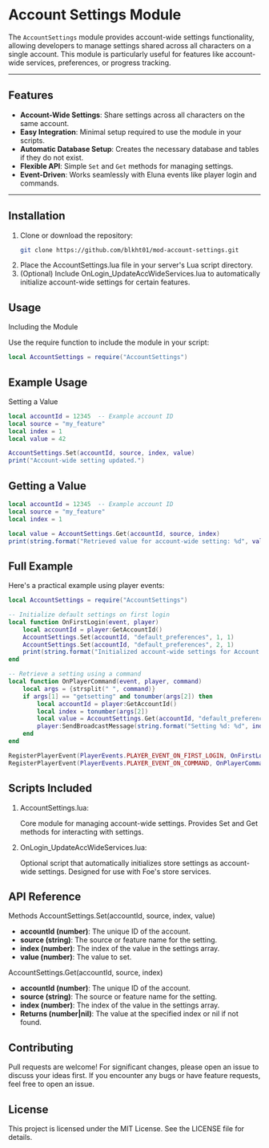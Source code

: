 # Account Settings Module

The `AccountSettings` module provides account-wide settings functionality, allowing developers to manage settings shared across all characters on a single account. This module is particularly useful for features like account-wide services, preferences, or progress tracking.

---

## Features

- **Account-Wide Settings**: Share settings across all characters on the same account.
- **Easy Integration**: Minimal setup required to use the module in your scripts.
- **Automatic Database Setup**: Creates the necessary database and tables if they do not exist.
- **Flexible API**: Simple `Set` and `Get` methods for managing settings.
- **Event-Driven**: Works seamlessly with Eluna events like player login and commands.

---

## Installation

1. Clone or download the repository:
   ```bash
   git clone https://github.com/blkht01/mod-account-settings.git
2. Place the AccountSettings.lua file in your server's Lua script directory.
3. (Optional) Include OnLogin_UpdateAccWideServices.lua to automatically initialize account-wide settings for certain features.

## Usage
Including the Module

Use the require function to include the module in your script:
```lua
local AccountSettings = require("AccountSettings")
```

## Example Usage
Setting a Value
```lua
local accountId = 12345  -- Example account ID
local source = "my_feature"
local index = 1
local value = 42

AccountSettings.Set(accountId, source, index, value)
print("Account-wide setting updated.")
```

## Getting a Value
```lua
local accountId = 12345  -- Example account ID
local source = "my_feature"
local index = 1

local value = AccountSettings.Get(accountId, source, index)
print(string.format("Retrieved value for account-wide setting: %d", value))
```
 
## Full Example
Here's a practical example using player events:
```lua
local AccountSettings = require("AccountSettings")

-- Initialize default settings on first login
local function OnFirstLogin(event, player)
    local accountId = player:GetAccountId()
    AccountSettings.Set(accountId, "default_preferences", 1, 1)
    AccountSettings.Set(accountId, "default_preferences", 2, 1)
    print(string.format("Initialized account-wide settings for Account ID: %d", accountId))
end

-- Retrieve a setting using a command
local function OnPlayerCommand(event, player, command)
    local args = {strsplit(" ", command)}
    if args[1] == "getsetting" and tonumber(args[2]) then
        local accountId = player:GetAccountId()
        local index = tonumber(args[2])
        local value = AccountSettings.Get(accountId, "default_preferences", index)
        player:SendBroadcastMessage(string.format("Setting %d: %d", index, value))
    end
end

RegisterPlayerEvent(PlayerEvents.PLAYER_EVENT_ON_FIRST_LOGIN, OnFirstLogin)
RegisterPlayerEvent(PlayerEvents.PLAYER_EVENT_ON_COMMAND, OnPlayerCommand)
```

## Scripts Included
1. AccountSettings.lua:

    Core module for managing account-wide settings.
    Provides Set and Get methods for interacting with settings.

2. OnLogin_UpdateAccWideServices.lua:

    Optional script that automatically initializes store settings as account-wide settings.
    Designed for use with Foe's store services.
    
## API Reference
Methods
AccountSettings.Set(accountId, source, index, value)
- **accountId (number)**: The unique ID of the account.
- **source (string)**: The source or feature name for the setting.
- **index (number)**: The index of the value in the settings array.
- **value (number)**: The value to set.

AccountSettings.Get(accountId, source, index)
- **accountId (number)**: The unique ID of the account.
- **source (string)**: The source or feature name for the setting.
- **index (number)**: The index of the value in the settings array.
- **Returns (number|nil)**: The value at the specified index or nil if not found.

## Contributing
Pull requests are welcome! For significant changes, please open an issue to discuss your ideas first. If you encounter any bugs or have feature requests, feel free to open an issue.

## License
This project is licensed under the MIT License. See the LICENSE file for details.